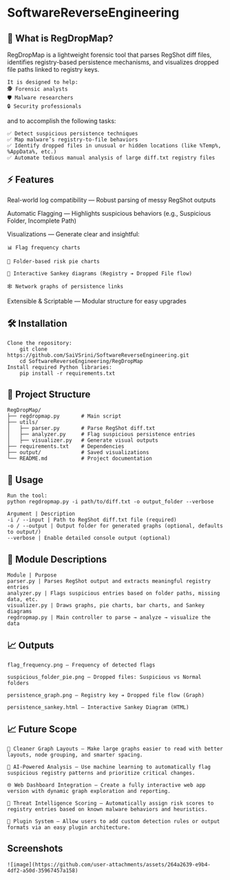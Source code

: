 # SoftwareReverseEngineering
## 📖 What is RegDropMap?

RegDropMap is a lightweight forensic tool that parses RegShot diff files, identifies registry-based persistence mechanisms, and visualizes dropped file paths linked to registry keys.

	It is designed to help:
	🕵️ Forensic analysts
	🛡️ Malware researchers
	🔒 Security professionals
 
and to accomplish the following tasks:

	✅ Detect suspicious persistence techniques
	✅ Map malware’s registry-to-file behaviors
	✅ Identify dropped files in unusual or hidden locations (like %Temp%, %AppData%, etc.)
	✅ Automate tedious manual analysis of large diff.txt registry files

## ⚡ Features

Real-world log compatibility — Robust parsing of messy RegShot outputs

Automatic Flagging — Highlights suspicious behaviors (e.g., Suspicious Folder, Incomplete Path)

Visualizations — Generate clear and insightful:

	📊 Flag frequency charts
	
	🥧 Folder-based risk pie charts
	
	🔗 Interactive Sankey diagrams (Registry ➔ Dropped File flow)
	
	🕸️ Network graphs of persistence links

Extensible & Scriptable — Modular structure for easy upgrades

## 🛠️ Installation

	Clone the repository:
		git clone https://github.com/SaiVSrini/SoftwareReverseEngineering.git
		cd SoftwareReverseEngineering/RegDropMap
	Install required Python libraries:
		pip install -r requirements.txt


## 📂 Project Structure

	RegDropMap/
	├── regdropmap.py       # Main script
	├── utils/
	│   ├── parser.py       # Parse RegShot diff.txt
	│   ├── analyzer.py     # Flag suspicious persistence entries
	│   ├── visualizer.py   # Generate visual outputs
	├── requirements.txt    # Dependencies
	├── output/             # Saved visualizations
	└── README.md           # Project documentation

 ## 🚀 Usage

 	Run the tool:
  	python regdropmap.py -i path/to/diff.txt -o output_folder --verbose
   
   	Argument | Description
	-i / --input | Path to RegShot diff.txt file (required)
	-o / --output | Output folder for generated graphs (optional, defaults to output/)
	--verbose | Enable detailed console output (optional)
 
## 🧩 Module Descriptions

 	Module | Purpose
	parser.py | Parses RegShot output and extracts meaningful registry entries
	analyzer.py | Flags suspicious entries based on folder paths, missing data, etc.
	visualizer.py | Draws graphs, pie charts, bar charts, and Sankey diagrams
	regdropmap.py | Main controller to parse → analyze → visualize the data

 ## 📈 Outputs

  	flag_frequency.png — Frequency of detected flags

	suspicious_folder_pie.png — Dropped files: Suspicious vs Normal folders

	persistence_graph.png — Registry key ➔ Dropped file flow (Graph)

	persistence_sankey.html — Interactive Sankey Diagram (HTML)
## 📈 Future Scope

	🧹 Cleaner Graph Layouts — Make large graphs easier to read with better layouts, node grouping, and smarter spacing.

  	🧠 AI-Powered Analysis — Use machine learning to automatically flag suspicious registry patterns and prioritize critical changes.

   	🌐 Web Dashboard Integration — Create a fully interactive web app version with dynamic graph exploration and reporting.

	🎯 Threat Intelligence Scoring — Automatically assign risk scores to registry entries based on known malware behaviors and heuristics.

	🧩 Plugin System — Allow users to add custom detection rules or output formats via an easy plugin architecture.

 ## Screenshots
 	![image](https://github.com/user-attachments/assets/264a2639-e9b4-4df2-a50d-35967457a158)

